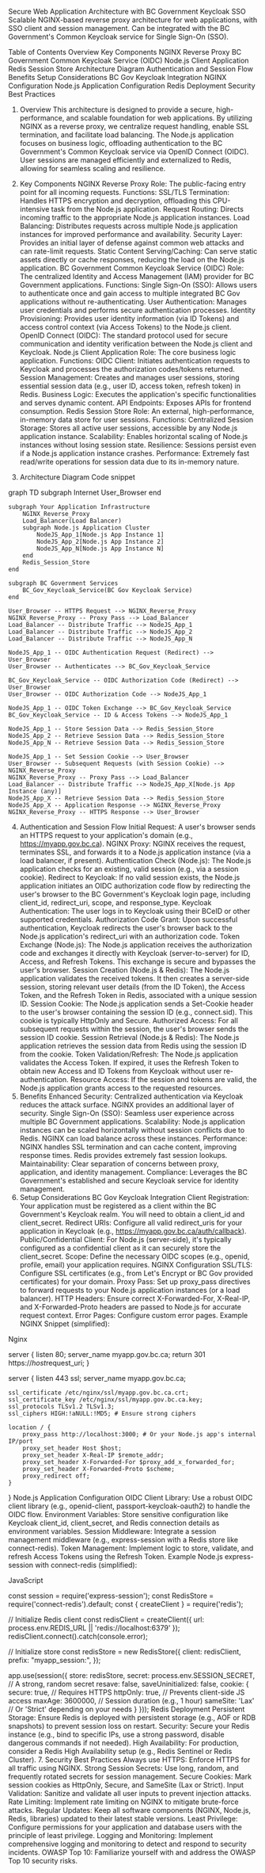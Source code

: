 Secure Web Application Architecture with BC Government Keycloak SSO
Scalable NGINX-based reverse proxy architecture for web applications, with SSO client and session management. Can be integrated with the BC Government's Common Keycloak service for Single Sign-On (SSO).

Table of Contents
Overview
Key Components
NGINX Reverse Proxy
BC Government Common Keycloak Service (OIDC)
Node.js Client Application
Redis Session Store
Architecture Diagram
Authentication and Session Flow
Benefits
Setup Considerations
BC Gov Keycloak Integration
NGINX Configuration
Node.js Application Configuration
Redis Deployment
Security Best Practices
1. Overview
This architecture is designed to provide a secure, high-performance, and scalable foundation for web applications. By utilizing NGINX as a reverse proxy, we centralize request handling, enable SSL termination, and facilitate load balancing. The Node.js application focuses on business logic, offloading authentication to the BC Government's Common Keycloak service via OpenID Connect (OIDC). User sessions are managed efficiently and externalized to Redis, allowing for seamless scaling and resilience.

2. Key Components
NGINX Reverse Proxy
Role: The public-facing entry point for all incoming requests.
Functions:
SSL/TLS Termination: Handles HTTPS encryption and decryption, offloading this CPU-intensive task from the Node.js application.
Request Routing: Directs incoming traffic to the appropriate Node.js application instances.
Load Balancing: Distributes requests across multiple Node.js application instances for improved performance and availability.
Security Layer: Provides an initial layer of defense against common web attacks and can rate-limit requests.
Static Content Serving/Caching: Can serve static assets directly or cache responses, reducing the load on the Node.js application.
BC Government Common Keycloak Service (OIDC)
Role: The centralized Identity and Access Management (IAM) provider for BC Government applications.
Functions:
Single Sign-On (SSO): Allows users to authenticate once and gain access to multiple integrated BC Gov applications without re-authenticating.
User Authentication: Manages user credentials and performs secure authentication processes.
Identity Provisioning: Provides user identity information (via ID Tokens) and access control context (via Access Tokens) to the Node.js client.
OpenID Connect (OIDC): The standard protocol used for secure communication and identity verification between the Node.js client and Keycloak.
Node.js Client Application
Role: The core business logic application.
Functions:
OIDC Client: Initiates authentication requests to Keycloak and processes the authorization codes/tokens returned.
Session Management: Creates and manages user sessions, storing essential session data (e.g., user ID, access token, refresh token) in Redis.
Business Logic: Executes the application's specific functionalities and serves dynamic content.
API Endpoints: Exposes APIs for frontend consumption.
Redis Session Store
Role: An external, high-performance, in-memory data store for user sessions.
Functions:
Centralized Session Storage: Stores all active user sessions, accessible by any Node.js application instance.
Scalability: Enables horizontal scaling of Node.js instances without losing session state.
Resilience: Sessions persist even if a Node.js application instance crashes.
Performance: Extremely fast read/write operations for session data due to its in-memory nature.
3. Architecture Diagram
Code snippet

graph TD
    subgraph Internet
        User_Browser
    end

    subgraph Your Application Infrastructure
        NGINX_Reverse_Proxy
        Load_Balancer(Load Balancer)
        subgraph Node.js Application Cluster
            NodeJS_App_1[Node.js App Instance 1]
            NodeJS_App_2[Node.js App Instance 2]
            NodeJS_App_N[Node.js App Instance N]
        end
        Redis_Session_Store
    end

    subgraph BC Government Services
        BC_Gov_Keycloak_Service(BC Gov Keycloak Service)
    end

    User_Browser -- HTTPS Request --> NGINX_Reverse_Proxy
    NGINX_Reverse_Proxy -- Proxy Pass --> Load_Balancer
    Load_Balancer -- Distribute Traffic --> NodeJS_App_1
    Load_Balancer -- Distribute Traffic --> NodeJS_App_2
    Load_Balancer -- Distribute Traffic --> NodeJS_App_N

    NodeJS_App_1 -- OIDC Authentication Request (Redirect) --> User_Browser
    User_Browser -- Authenticates --> BC_Gov_Keycloak_Service

    BC_Gov_Keycloak_Service -- OIDC Authorization Code (Redirect) --> User_Browser
    User_Browser -- OIDC Authorization Code --> NodeJS_App_1

    NodeJS_App_1 -- OIDC Token Exchange --> BC_Gov_Keycloak_Service
    BC_Gov_Keycloak_Service -- ID & Access Tokens --> NodeJS_App_1

    NodeJS_App_1 -- Store Session Data --> Redis_Session_Store
    NodeJS_App_2 -- Retrieve Session Data --> Redis_Session_Store
    NodeJS_App_N -- Retrieve Session Data --> Redis_Session_Store

    NodeJS_App_1 -- Set Session Cookie --> User_Browser
    User_Browser -- Subsequent Requests (with Session Cookie) --> NGINX_Reverse_Proxy
    NGINX_Reverse_Proxy -- Proxy Pass --> Load_Balancer
    Load_Balancer -- Distribute Traffic --> NodeJS_App_X[Node.js App Instance (any)]
    NodeJS_App_X -- Retrieve Session Data --> Redis_Session_Store
    NodeJS_App_X -- Application Response --> NGINX_Reverse_Proxy
    NGINX_Reverse_Proxy -- HTTPS Response --> User_Browser

4. Authentication and Session Flow
Initial Request: A user's browser sends an HTTPS request to your application's domain (e.g., https://myapp.gov.bc.ca).
NGINX Proxy: NGINX receives the request, terminates SSL, and forwards it to a Node.js application instance (via a load balancer, if present).
Authentication Check (Node.js): The Node.js application checks for an existing, valid session (e.g., via a session cookie).
Redirect to Keycloak: If no valid session exists, the Node.js application initiates an OIDC authorization code flow by redirecting the user's browser to the BC Government's Keycloak login page, including client_id, redirect_uri, scope, and response_type.
Keycloak Authentication: The user logs in to Keycloak using their BCeID or other supported credentials.
Authorization Code Grant: Upon successful authentication, Keycloak redirects the user's browser back to the Node.js application's redirect_uri with an authorization code.
Token Exchange (Node.js): The Node.js application receives the authorization code and exchanges it directly with Keycloak (server-to-server) for ID, Access, and Refresh Tokens. This exchange is secure and bypasses the user's browser.
Session Creation (Node.js & Redis): The Node.js application validates the received tokens. It then creates a server-side session, storing relevant user details (from the ID Token), the Access Token, and the Refresh Token in Redis, associated with a unique session ID.
Session Cookie: The Node.js application sends a Set-Cookie header to the user's browser containing the session ID (e.g., connect.sid). This cookie is typically HttpOnly and Secure.
Authorized Access: For all subsequent requests within the session, the user's browser sends the session ID cookie.
Session Retrieval (Node.js & Redis): The Node.js application retrieves the session data from Redis using the session ID from the cookie.
Token Validation/Refresh: The Node.js application validates the Access Token. If expired, it uses the Refresh Token to obtain new Access and ID Tokens from Keycloak without user re-authentication.
Resource Access: If the session and tokens are valid, the Node.js application grants access to the requested resources.
5. Benefits
Enhanced Security: Centralized authentication via Keycloak reduces the attack surface. NGINX provides an additional layer of security.
Single Sign-On (SSO): Seamless user experience across multiple BC Government applications.
Scalability: Node.js application instances can be scaled horizontally without session conflicts due to Redis. NGINX can load balance across these instances.
Performance: NGINX handles SSL termination and can cache content, improving response times. Redis provides extremely fast session lookups.
Maintainability: Clear separation of concerns between proxy, application, and identity management.
Compliance: Leverages the BC Government's established and secure Keycloak service for identity management.
6. Setup Considerations
BC Gov Keycloak Integration
Client Registration: Your application must be registered as a client within the BC Government's Keycloak realm. You will need to obtain a client_id and client_secret.
Redirect URIs: Configure all valid redirect_uris for your application in Keycloak (e.g., https://myapp.gov.bc.ca/auth/callback).
Public/Confidential Client: For Node.js (server-side), it's typically configured as a confidential client as it can securely store the client_secret.
Scope: Define the necessary OIDC scopes (e.g., openid, profile, email) your application requires.
NGINX Configuration
SSL/TLS: Configure SSL certificates (e.g., from Let's Encrypt or BC Gov provided certificates) for your domain.
Proxy Pass: Set up proxy_pass directives to forward requests to your Node.js application instances (or a load balancer).
HTTP Headers: Ensure correct X-Forwarded-For, X-Real-IP, and X-Forwarded-Proto headers are passed to Node.js for accurate request context.
Error Pages: Configure custom error pages.
Example NGINX Snippet (simplified):

Nginx

server {
    listen 80;
    server_name myapp.gov.bc.ca;
    return 301 https://$host$request_uri;
}

server {
    listen 443 ssl;
    server_name myapp.gov.bc.ca;

    ssl_certificate /etc/nginx/ssl/myapp.gov.bc.ca.crt;
    ssl_certificate_key /etc/nginx/ssl/myapp.gov.bc.ca.key;
    ssl_protocols TLSv1.2 TLSv1.3;
    ssl_ciphers HIGH:!aNULL:!MD5; # Ensure strong ciphers

    location / {
        proxy_pass http://localhost:3000; # Or your Node.js app's internal IP/port
        proxy_set_header Host $host;
        proxy_set_header X-Real-IP $remote_addr;
        proxy_set_header X-Forwarded-For $proxy_add_x_forwarded_for;
        proxy_set_header X-Forwarded-Proto $scheme;
        proxy_redirect off;
    }
}
Node.js Application Configuration
OIDC Client Library: Use a robust OIDC client library (e.g., openid-client, passport-keycloak-oauth2) to handle the OIDC flow.
Environment Variables: Store sensitive configuration like Keycloak client_id, client_secret, and Redis connection details as environment variables.
Session Middleware: Integrate a session management middleware (e.g., express-session with a Redis store like connect-redis).
Token Management: Implement logic to store, validate, and refresh Access Tokens using the Refresh Token.
Example Node.js express-session with connect-redis (simplified):

JavaScript

const session = require('express-session');
const RedisStore = require('connect-redis').default;
const { createClient } = require('redis');

// Initialize Redis client
const redisClient = createClient({
    url: process.env.REDIS_URL || 'redis://localhost:6379'
});
redisClient.connect().catch(console.error);

// Initialize store
const redisStore = new RedisStore({
    client: redisClient,
    prefix: "myapp_session:",
});

app.use(session({
    store: redisStore,
    secret: process.env.SESSION_SECRET, // A strong, random secret
    resave: false,
    saveUninitialized: false,
    cookie: {
        secure: true, // Requires HTTPS
        httpOnly: true, // Prevents client-side JS access
        maxAge: 3600000, // Session duration (e.g., 1 hour)
        sameSite: 'Lax' // Or 'Strict' depending on your needs
    }
}));
Redis Deployment
Persistent Storage: Ensure Redis is deployed with persistent storage (e.g., AOF or RDB snapshots) to prevent session loss on restart.
Security: Secure your Redis instance (e.g., bind to specific IPs, use a strong password, disable dangerous commands if not needed).
High Availability: For production, consider a Redis High Availability setup (e.g., Redis Sentinel or Redis Cluster).
7. Security Best Practices
Always use HTTPS: Enforce HTTPS for all traffic using NGINX.
Strong Session Secrets: Use long, random, and frequently rotated secrets for session management.
Secure Cookies: Mark session cookies as HttpOnly, Secure, and SameSite (Lax or Strict).
Input Validation: Sanitize and validate all user inputs to prevent injection attacks.
Rate Limiting: Implement rate limiting on NGINX to mitigate brute-force attacks.
Regular Updates: Keep all software components (NGINX, Node.js, Redis, libraries) updated to their latest stable versions.
Least Privilege: Configure permissions for your application and database users with the principle of least privilege.
Logging and Monitoring: Implement comprehensive logging and monitoring to detect and respond to security incidents.
OWASP Top 10: Familiarize yourself with and address the OWASP Top 10 security risks.
